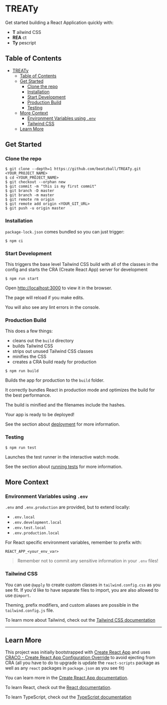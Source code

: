 # TREATy

Get started building a React Application quickly with:

- **T** ailwind CSS
- **REA** ct
- **Ty** pescript

## Table of Contents

- [TREATy](#treaty)
  - [Table of Contents](#table-of-contents)
  - [Get Started](#get-started)
    - [Clone the repo](#clone-the-repo)
    - [Installation](#installation)
    - [Start Development](#start-development)
    - [Production Build](#production-build)
    - [Testing](#testing)
  - [More Context](#more-context)
    - [Environment Variables using `.env`](#environment-variables-using-env)
    - [Tailwind CSS](#tailwind-css)
  - [Learn More](#learn-more)

## Get Started

### Clone the repo

```shell
$ git clone --depth=1 https://github.com/beatzball/TREATy.git <YOUR_PROJECT_NAME>
$ cd <YOUR_PROJECT_NAME>
$ git checkout --orphan new
$ git commit -m "this is my first commit"
$ git branch -D master
$ git branch -m master
$ git remote rm origin
$ git remote add origin <YOUR_GIT_URL>
$ git push -u origin master
```

### Installation

`package-lock.json` comes bundled so you can just trigger:

```shell
$ npm ci
```

### Start Development

This triggers the base level Tailwind CSS build with all of the classes in the config and starts the CRA (Create React App) server for development

```shell
$ npm run start
```

Open [http://localhost:3000](http://localhost:3000) to view it in the browser.

The page will reload if you make edits.

You will also see any lint errors in the console.

### Production Build

This does a few things:

- cleans out the `build` directory
- builds Tailwind CSS
- strips out unused Tailwind CSS classes
- minifies the CSS
- creates a CRA build ready for production

```shell
$ npm run build
```

Builds the app for production to the `build` folder.

It correctly bundles React in production mode and optimizes the build for the best performance.

The build is minified and the filenames include the hashes.

Your app is ready to be deployed!

See the section about [deployment](https://facebook.github.io/create-react-app/docs/deployment) for more information.

### Testing

```shell
$ npm run test
```

Launches the test runner in the interactive watch mode.

See the section about [running tests](https://facebook.github.io/create-react-app/docs/running-tests) for more information.

## More Context

### Environment Variables using `.env`

`.env` and `.env.production` are provided, but to extend locally:

- `.env.local`
- `.env.development.local`
- `.env.test.local`
- `.env.production.local`

For React specific environment variables, remember to prefix with:

```shell
REACT_APP_<your_env_var>
```

> Remember not to commit any sensitive information in your `.env` files!

### Tailwind CSS

You can use `@apply` to create custom classes in `tailwind.config.css` as you see fit. If you'd like to have separate files to import, you are also allowed to use `@import`.

Theming, prefix modifiers, and custom aliases are possible in the `tailwind.config.js` file.

To learn more about Tailwind, check out the [Tailwind CSS documentation](https://tailwindcss.com/docs/installation)

---

## Learn More

This project was initially bootstrapped with [Create React App](https://github.com/facebook/create-react-app) and uses [CRACO - Create React App Configuration Override](https://github.com/gsoft-inc/craco) to avoid ejecting from CRA (all you have to do to upgrade is update the `react-scripts` package as well as any `react` packages in `package.json` as you see fit)

You can learn more in the [Create React App documentation](https://facebook.github.io/create-react-app/docs/getting-started).

To learn React, check out the [React documentation](https://reactjs.org/).

To learn TypeScript, check out the [TypeScript documentation](https://www.typescriptlang.org/docs/home.html)
